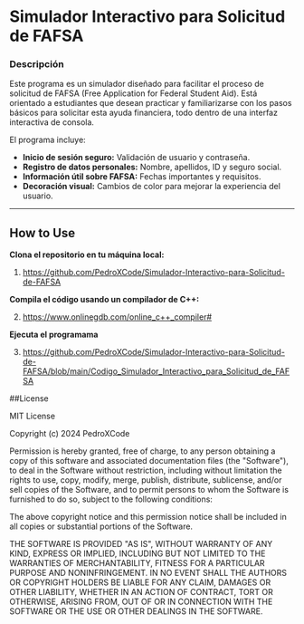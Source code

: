 # Simulador Interactivo para Solicitud de FAFSA

### Descripción
Este programa es un simulador diseñado para facilitar el proceso de solicitud de FAFSA (Free Application for Federal Student Aid). Está orientado a estudiantes que desean practicar y familiarizarse con los pasos básicos para solicitar esta ayuda financiera, todo dentro de una interfaz interactiva de consola.

El programa incluye:
- **Inicio de sesión seguro:** Validación de usuario y contraseña.
- **Registro de datos personales:** Nombre, apellidos, ID y seguro social.
- **Información útil sobre FAFSA:** Fechas importantes y requisitos.
- **Decoración visual:** Cambios de color para mejorar la experiencia del usuario.

---

## How to Use

 **Clona el repositorio en tu máquina local:**
 
1. https://github.com/PedroXCode/Simulador-Interactivo-para-Solicitud-de-FAFSA


**Compila el código usando un compilador de C++:**

2. https://www.onlinegdb.com/online_c++_compiler#

**Ejecuta el programama**

3. https://github.com/PedroXCode/Simulador-Interactivo-para-Solicitud-de-FAFSA/blob/main/Codigo_Simulador_Interactivo_para_Solicitud_de_FAFSA

##License

MIT License

Copyright (c) 2024 PedroXCode

Permission is hereby granted, free of charge, to any person obtaining a copy
of this software and associated documentation files (the "Software"), to deal
in the Software without restriction, including without limitation the rights
to use, copy, modify, merge, publish, distribute, sublicense, and/or sell
copies of the Software, and to permit persons to whom the Software is
furnished to do so, subject to the following conditions:

The above copyright notice and this permission notice shall be included in
all copies or substantial portions of the Software.

THE SOFTWARE IS PROVIDED "AS IS", WITHOUT WARRANTY OF ANY KIND, EXPRESS OR
IMPLIED, INCLUDING BUT NOT LIMITED TO THE WARRANTIES OF MERCHANTABILITY,
FITNESS FOR A PARTICULAR PURPOSE AND NONINFRINGEMENT. IN NO EVENT SHALL THE
AUTHORS OR COPYRIGHT HOLDERS BE LIABLE FOR ANY CLAIM, DAMAGES OR OTHER
LIABILITY, WHETHER IN AN ACTION OF CONTRACT, TORT OR OTHERWISE, ARISING FROM,
OUT OF OR IN CONNECTION WITH THE SOFTWARE OR THE USE OR OTHER DEALINGS IN
THE SOFTWARE.


